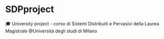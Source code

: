 # SDPproject
🎓 University project - corso di Sistemi Distribuiti e Pervasivi della Laurea Magistrale @Università degli studi di Milano
